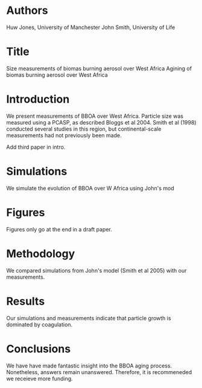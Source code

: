 # Authors
Huw Jones, University of Manchester
John Smith, University of Life

# Title


Size measurements of biomas burning aerosol over West Africa
Agining of biomas burning aerosol over West Africa


# Introduction
We present measurements of BBOA over West Africa.
Particle size was measured using a PCASP, as described
Bloggs et al 2004. Smith et al (1998) conducted several 
studies in this region, but continental-scale 
measurements had not previously been made.

Add third paper in intro.

# Simulations
We simulate the evolution of BBOA over W Africa using John's 
mod

# Figures 
Figures only go at the end in a draft paper.

# Methodology 
We compared simulations from John's model (Smith et al 2005)
with our measurements. 

# Results
Our simulations and measurements indicate that particle 
growth is dominated by coagulation. 

# Conclusions 
We have have made fantastic insight into the BBOA aging
process. Nonetheless, answers remain unanswered.
Therefore, it is recommeneded we receieve more funding.